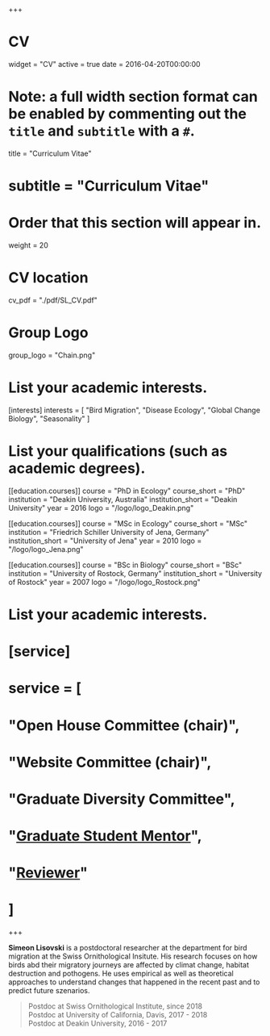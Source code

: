 +++
# CV
widget = "CV"
active = true
date = 2016-04-20T00:00:00

# Note: a full width section format can be enabled by commenting out the `title` and `subtitle` with a `#`.
title = "Curriculum Vitae"
# subtitle = "Curriculum Vitae"

# Order that this section will appear in.
weight = 20

# CV location
cv_pdf = "./pdf/SL_CV.pdf"

# Group Logo
group_logo = "Chain.png"


# List your academic interests.
[interests]
  interests = [
    "Bird Migration",
    "Disease Ecology",
    "Global Change Biology",
    "Seasonality"
  ]

# List your qualifications (such as academic degrees).
[[education.courses]]
  course = "PhD in Ecology"
  course_short = "PhD"
  institution = "Deakin University, Australia"
  institution_short = "Deakin University"
  year = 2016
  logo = "/logo/logo_Deakin.png"

[[education.courses]]
  course = "MSc in Ecology"
  course_short = "MSc"
  institution = "Friedrich Schiller University of Jena, Germany"
  institution_short = "University of Jena"
  year = 2010
  logo = "/logo/logo_Jena.png"

[[education.courses]]
  course = "BSc in Biology"
  course_short = "BSc"
  institution = "University of Rostock, Germany"
  institution_short = "University of Rostock"
  year = 2007
  logo = "/logo/logo_Rostock.png"


# List your academic interests.
# [service]
#   service = [
#     "Open House Committee (chair)",
#     "Website Committee (chair)",
#     "Graduate Diversity Committee",
#     "[Graduate Student Mentor](https://gradmentors.ucr.edu)",
#     "[Reviewer](https://publons.com/author/637273/)"
#   ]

+++

**Simeon Lisovski** is a postdoctoral researcher at the department for bird migration at the Swiss Ornithological Insitute. His research focuses on how birds abd their migratory journeys are affected by climat change, habitat destruction and pothogens. He uses empirical as well as theoretical approaches to understand changes that happened in the recent past and to predict future szenarios.

> Postdoc at Swiss Ornithological Institute, since 2018  
> Postdoc at University of California, Davis, 2017 - 2018  
> Postdoc at Deakin University, 2016 - 2017
